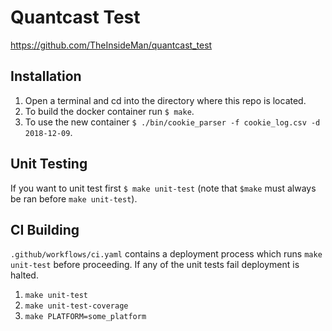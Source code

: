 # Quantcast Test

https://github.com/TheInsideMan/quantcast_test

## Installation
1. Open a terminal and cd into the directory where this repo is located.
2. To build the docker container run `$ make`.
3. To use the new container `$ ./bin/cookie_parser -f cookie_log.csv -d 2018-12-09`.

## Unit Testing
If you want to unit test first `$ make unit-test` (note that `$make` must always be ran before `make unit-test`).

## CI Building
`.github/workflows/ci.yaml` contains a deployment process which runs `make unit-test` before proceeding. If any of the unit tests fail deployment is halted.
1. `make unit-test`
2. `make unit-test-coverage`
3. `make PLATFORM=some_platform`